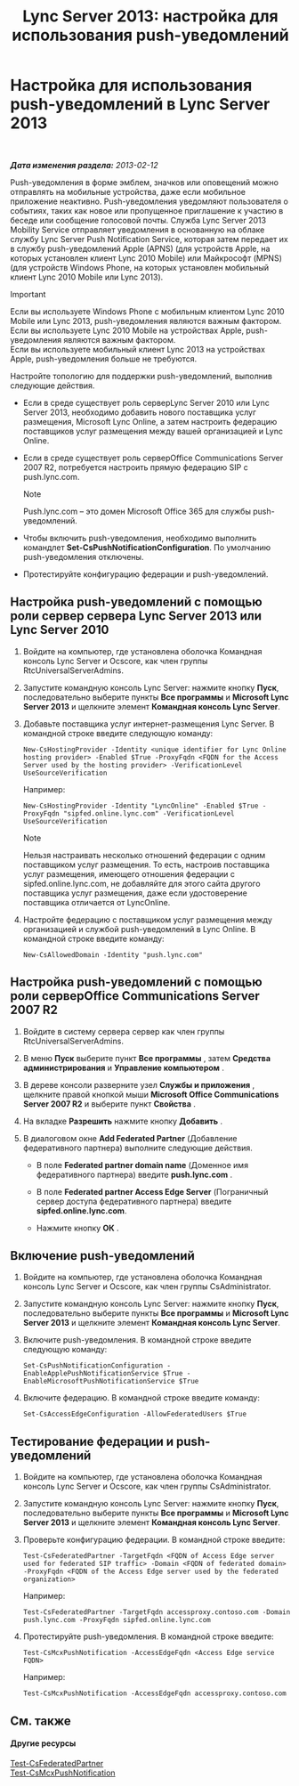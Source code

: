 ﻿---
title: 'Lync Server 2013: настройка для использования push-уведомлений'
TOCTitle: Настройка для использования push-уведомлений
ms:assetid: d77f2c06-0fe6-45d5-8f08-808ab871b3e0
ms:mtpsurl: https://technet.microsoft.com/ru-ru/library/Hh690047(v=OCS.15)
ms:contentKeyID: 49311336
ms.date: 05/19/2016
mtps_version: v=OCS.15
ms.translationtype: HT
---

# Настройка для использования push-уведомлений в Lync Server 2013

 

_**Дата изменения раздела:** 2013-02-12_

Push-уведомления в форме эмблем, значков или оповещений можно отправлять на мобильные устройства, даже если мобильное приложение неактивно. Push-уведомления уведомляют пользователя о событиях, таких как новое или пропущенное приглашение к участию в беседе или сообщение голосовой почты. Служба Lync Server 2013 Mobility Service отправляет уведомления в основанную на облаке службу Lync Server Push Notification Service, которая затем передает их в службу push-уведомлений Apple (APNS) (для устройств Apple, на которых установлен клиент Lync 2010 Mobile) или Майкрософт (MPNS) (для устройств Windows Phone, на которых установлен мобильный клиент Lync 2010 Mobile или Lync 2013).

> [!important]  
> Если вы используете Windows Phone с мобильным клиентом Lync 2010 Mobile или Lync 2013, push-уведомления являются важным фактором.<br />Если вы используете Lync 2010 Mobile на устройствах Apple, push-уведомления являются важным фактором.<br />Если вы используете мобильный клиент Lync 2013 на устройствах Apple, push-уведомления больше не требуются.

Настройте топологию для поддержки push-уведомлений, выполнив следующие действия.

  - Если в среде существует роль серверLync Server 2010 или Lync Server 2013, необходимо добавить нового поставщика услуг размещения, Microsoft Lync Online, а затем настроить федерацию поставщиков услуг размещения между вашей организацией и Lync Online.

  - Если в среде существует роль серверOffice Communications Server 2007 R2, потребуется настроить прямую федерацию SIP с push.lync.com.
    
    > [!note]  
    > Push.lync.com – это домен Microsoft Office 365 для службы push-уведомлений.

  - Чтобы включить push-уведомления, необходимо выполнить командлет **Set-CsPushNotificationConfiguration**. По умолчанию push-уведомления отключены.

  - Протестируйте конфигурацию федерации и push-уведомлений.

## Настройка push-уведомлений с помощью роли сервер сервера Lync Server 2013 или Lync Server 2010

1.  Войдите на компьютер, где установлена оболочка Командная консоль Lync Server и Ocscore, как член группы RtcUniversalServerAdmins.

2.  Запустите командную консоль Lync Server: нажмите кнопку **Пуск**, последовательно выберите пункты **Все программы** и **Microsoft Lync Server 2013** и щелкните элемент **Командная консоль Lync Server**.

3.  Добавьте поставщика услуг интернет-размещения Lync Server. В командной строке введите следующую команду:
    
        New-CsHostingProvider -Identity <unique identifier for Lync Online hosting provider> -Enabled $True -ProxyFqdn <FQDN for the Access Server used by the hosting provider> -VerificationLevel UseSourceVerification
    
    Например:
    
        New-CsHostingProvider -Identity "LyncOnline" -Enabled $True -ProxyFqdn "sipfed.online.lync.com" -VerificationLevel UseSourceVerification
    
    > [!note]  
    > Нельзя настраивать несколько отношений федерации с одним поставщиком услуг размещения. То есть, настроив поставщика услуг размещения, имеющего отношения федерации с sipfed.online.lync.com, не добавляйте для этого сайта другого поставщика услуг размещения, даже если удостоверение поставщика отличается от LyncOnline.

4.  Настройте федерацию с поставщиком услуг размещения между организацией и службой push-уведомлений в Lync Online. В командной строке введите команду:
    
        New-CsAllowedDomain -Identity "push.lync.com"

## Настройка push-уведомлений с помощью роли серверOffice Communications Server 2007 R2

1.  Войдите в систему сервера сервер как член группы RtcUniversalServerAdmins.

2.  В меню **Пуск** выберите пункт **Все программы** , затем **Средства администрирования** и **Управление компьютером** .

3.  В дереве консоли разверните узел **Службы и приложения** , щелкните правой кнопкой мыши **Microsoft Office Communications Server 2007 R2** и выберите пункт **Свойства** .

4.  На вкладке **Разрешить** нажмите кнопку **Добавить** .

5.  В диалоговом окне **Add Federated Partner** (Добавление федеративного партнера) выполните следующие действия.
    
      - В поле **Federated partner domain name** (Доменное имя федеративного партнера) введите **push.lync.com** .
    
      - В поле **Federated partner Access Edge Server** (Пограничный сервер доступа федеративного партнера) введите **sipfed.online.lync.com**.
    
      - Нажмите кнопку **ОК** .

## Включение push-уведомлений

1.  Войдите на компьютер, где установлена оболочка Командная консоль Lync Server и Ocscore, как член группы CsAdministrator.

2.  Запустите командную консоль Lync Server: нажмите кнопку **Пуск**, последовательно выберите пункты **Все программы** и **Microsoft Lync Server 2013** и щелкните элемент **Командная консоль Lync Server**.

3.  Включите push-уведомления. В командной строке введите следующую команду:
    
        Set-CsPushNotificationConfiguration -EnableApplePushNotificationService $True -EnableMicrosoftPushNotificationService $True

4.  Включите федерацию. В командной строке введите команду:
    
        Set-CsAccessEdgeConfiguration -AllowFederatedUsers $True

## Тестирование федерации и push-уведомлений

1.  Войдите на компьютер, где установлена оболочка Командная консоль Lync Server и Ocscore, как член группы CsAdministrator.

2.  Запустите командную консоль Lync Server: нажмите кнопку **Пуск**, последовательно выберите пункты **Все программы** и **Microsoft Lync Server 2013** и щелкните элемент **Командная консоль Lync Server**.

3.  Проверьте конфигурацию федерации. В командной строке введите:
    
        Test-CsFederatedPartner -TargetFqdn <FQDN of Access Edge server used for federated SIP traffic> -Domain <FQDN of federated domain> -ProxyFqdn <FQDN of the Access Edge server used by the federated organization>
    
    Например:
    
        Test-CsFederatedPartner -TargetFqdn accessproxy.contoso.com -Domain push.lync.com -ProxyFqdn sipfed.online.lync.com

4.  Протестируйте push-уведомления. В командной строке введите:
    
        Test-CsMcxPushNotification -AccessEdgeFqdn <Access Edge service FQDN>
    
    Например:
    
        Test-CsMcxPushNotification -AccessEdgeFqdn accessproxy.contoso.com

## См. также

#### Другие ресурсы

[Test-CsFederatedPartner](https://docs.microsoft.com/en-us/powershell/module/skype/Test-CsFederatedPartner)  
[Test-CsMcxPushNotification](https://docs.microsoft.com/en-us/powershell/module/skype/Test-CsMcxPushNotification)

